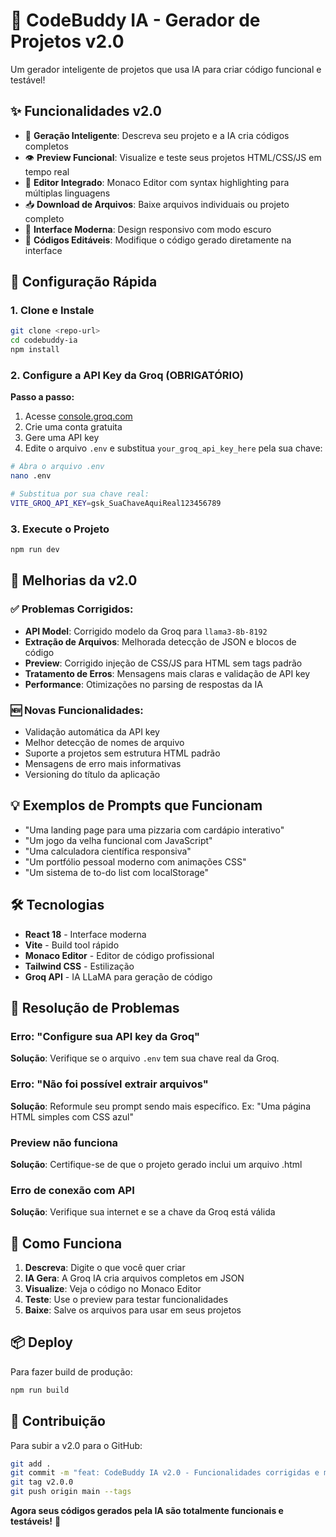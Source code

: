 # 🤖 CodeBuddy IA - Gerador de Projetos v2.0

Um gerador inteligente de projetos que usa IA para criar código funcional e testável!

## ✨ Funcionalidades v2.0

- 🎯 **Geração Inteligente**: Descreva seu projeto e a IA cria códigos completos
- 👁️ **Preview Funcional**: Visualize e teste seus projetos HTML/CSS/JS em tempo real
- 📝 **Editor Integrado**: Monaco Editor com syntax highlighting para múltiplas linguagens
- 📥 **Download de Arquivos**: Baixe arquivos individuais ou projeto completo
- 🎨 **Interface Moderna**: Design responsivo com modo escuro
- 🔧 **Códigos Editáveis**: Modifique o código gerado diretamente na interface

## 🚀 Configuração Rápida

### 1. Clone e Instale
```bash
git clone <repo-url>
cd codebuddy-ia
npm install
```

### 2. Configure a API Key da Groq (OBRIGATÓRIO)

**Passo a passo:**
1. Acesse [console.groq.com](https://console.groq.com/keys)
2. Crie uma conta gratuita
3. Gere uma API key
4. Edite o arquivo `.env` e substitua `your_groq_api_key_here` pela sua chave:

```bash
# Abra o arquivo .env
nano .env

# Substitua por sua chave real:
VITE_GROQ_API_KEY=gsk_SuaChaveAquiReal123456789
```

### 3. Execute o Projeto
```bash
npm run dev
```

## 🔧 Melhorias da v2.0

### ✅ **Problemas Corrigidos:**
- **API Model**: Corrigido modelo da Groq para `llama3-8b-8192`
- **Extração de Arquivos**: Melhorada detecção de JSON e blocos de código
- **Preview**: Corrigido injeção de CSS/JS para HTML sem tags padrão
- **Tratamento de Erros**: Mensagens mais claras e validação de API key
- **Performance**: Otimizações no parsing de respostas da IA

### 🆕 **Novas Funcionalidades:**
- Validação automática da API key
- Melhor detecção de nomes de arquivo
- Suporte a projetos sem estrutura HTML padrão
- Mensagens de erro mais informativas
- Versioning do título da aplicação

## 💡 Exemplos de Prompts que Funcionam

- "Uma landing page para uma pizzaria com cardápio interativo"
- "Um jogo da velha funcional com JavaScript"
- "Uma calculadora científica responsiva"
- "Um portfólio pessoal moderno com animações CSS"
- "Um sistema de to-do list com localStorage"

## 🛠️ Tecnologias

- **React 18** - Interface moderna
- **Vite** - Build tool rápido
- **Monaco Editor** - Editor de código profissional
- **Tailwind CSS** - Estilização
- **Groq API** - IA LLaMA para geração de código

## 🚨 Resolução de Problemas

### Erro: "Configure sua API key da Groq"
**Solução**: Verifique se o arquivo `.env` tem sua chave real da Groq.

### Erro: "Não foi possível extrair arquivos"
**Solução**: Reformule seu prompt sendo mais específico. Ex: "Uma página HTML simples com CSS azul"

### Preview não funciona
**Solução**: Certifique-se de que o projeto gerado inclui um arquivo .html

### Erro de conexão com API
**Solução**: Verifique sua internet e se a chave da Groq está válida

## 🎯 Como Funciona

1. **Descreva**: Digite o que você quer criar
2. **IA Gera**: A Groq IA cria arquivos completos em JSON
3. **Visualize**: Veja o código no Monaco Editor
4. **Teste**: Use o preview para testar funcionalidades
5. **Baixe**: Salve os arquivos para usar em seus projetos

## 📦 Deploy

Para fazer build de produção:
```bash
npm run build
```

## 🤝 Contribuição

Para subir a v2.0 para o GitHub:
```bash
git add .
git commit -m "feat: CodeBuddy IA v2.0 - Funcionalidades corrigidas e melhoradas"
git tag v2.0.0
git push origin main --tags
```

**Agora seus códigos gerados pela IA são totalmente funcionais e testáveis!** 🚀
